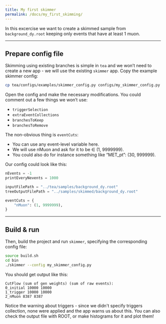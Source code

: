 ```yaml
---
title: My first skimmer
permalink: /docs/my_first_skimming/
---
```


In this excercise we want to create a skimmed sample from `background_dy.root` keeping only events that have at least 1 muon.

---

## Prepare config file

Skimming using existing branches is simple in `tea` and we won’t need to create a new app - we will use the existing `skimmer` app.
Copy the example skimmer config:

```bash
cp tea/configs/examples/skimmer_config.py configs/my_skimmer_config.py
```

Open the config and make the necessary modifications. You could comment out a few things we won’t use:
- `triggerSelection`
- `extraEventCollections`
- `branchesToKeep`
- `branchesToRemove`


The non-obvious thing is `eventCuts`:
- You can use any event-level variable here.
- We will use nMuon and ask for it to be ∈ (1, 9999999).
- You could also do for instance something like “MET_pt”: (30, 999999).

Our config could look like this:

```python
nEvents = -1
printEveryNevents = 1000

inputFilePath = "../tea/samples/background_dy.root"
treeOutputFilePath = "../samples/skimmed/background_dy.root"

eventCuts = {
    "nMuon": (1, 9999999),
}
```

---

## Build & run

Then, build the project and run `skimmer`, specifying the corresponding config file:

```bash
source build.sh
cd bin
./skimmer --config my_skimmer_config.py
```

You should get output like this:

```
CutFlow (sum of gen weights) (sum of raw events):
0_initial 10000 10000
1_trigger 10000 10000
2_nMuon 8387 8387
```

Notice the warning about triggers - since we didn't specify triggers collection, none were applied and the app warns us about this. You can also check the output file with ROOT, or make histograms for it and plot them!

